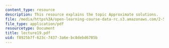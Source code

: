 ```yaml
---
content_type: resource
description: This resource explains the topic Approximate solutions.
file: /media/https%3A/open-learning-course-data-rc.s3.amazonaws.com/2-58j-radiative-transfer-spring-2006/f8925b7f623c74373a6ebc8debd6785b_lecture19.pdf
file_type: application/pdf
resourcetype: Document
title: lecture19.pdf
uid: f8925b7f-623c-7437-3a6e-bc8debd6785b
---
```

